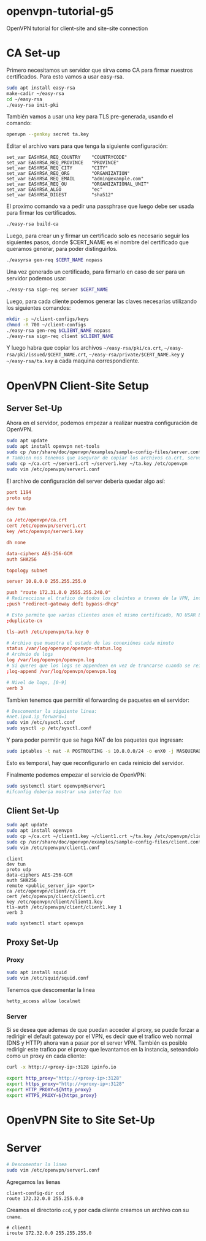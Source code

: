 # openvpn-tutorial-g5
OpenVPN tutorial for client-site and site-site connection

# CA Set-up

Primero necesitamos un servidor que sirva como CA para firmar nuestros certificados. Para esto vamos a usar easy-rsa.

```bash
sudo apt install easy-rsa
make-cadir ~/easy-rsa
cd ~/easy-rsa
./easy-rsa init-pki
```

También vamos a usar una key para TLS pre-generada, usando el comando:

```bash
openvpn --genkey secret ta.key
```

Editar el archivo vars para que tenga la siguiente configuración:

```
set_var EASYRSA_REQ_COUNTRY    "COUNTRYCODE"
set_var EASYRSA_REQ_PROVINCE   "PROVINCE"
set_var EASYRSA_REQ_CITY       "CITY"
set_var EASYRSA_REQ_ORG        "ORGANIZATION"
set_var EASYRSA_REQ_EMAIL      "admin@example.com"
set_var EASYRSA_REQ_OU         "ORGANIZATIONAL_UNIT"
set_var EASYRSA_ALGO           "ec"
set_var EASYRSA_DIGEST         "sha512"
```

El proximo comando va a pedir una passphrase que luego debe ser usada para firmar los certificados.

```bash
./easy-rsa build-ca
```

Luego, para crear un y firmar un certificado solo es necesario seguir los siguientes pasos, donde $CERT_NAME es el nombre del certificado que queramos generar, para poder distinguirlos.

```bash
./easyrsa gen-req $CERT_NAME nopass
```

Una vez generado un certificado, para firmarlo en caso de ser para un servidor podemos usar:

```bash
./easy-rsa sign-req server $CERT_NAME
```

Luego, para cada cliente podemos generar las claves necesarias utilizando los siguientes comandos:

```bash
mkdir -p ~/client-configs/keys
chmod -R 700 ~/client-configs
./easy-rsa gen-req $CLIENT_NAME nopass
./easy-rsa sign-req client $CLIENT_NAME
```

Y luego habra que copiar los archivos `~/easy-rsa/pki/ca.crt`, `~/easy-rsa/pki/issued/$CERT_NAME.crt`, `~/easy-rsa/private/$CERT_NAME.key` y `~/easy-rsa/ta.key` a cada maquina correspondiente.


# OpenVPN Client-Site Setup

## Server Set-Up

Ahora en el servidor, podemos empezar a realizar nuestra configuración de OpenVPN.

```bash
sudo apt update
sudo apt install openvpn net-tools
sudo cp /usr/share/doc/openvpn/examples/sample-config-files/server.conf /etc/openvpn/server1.conf
# Tambien nos tenemos que asegurar de copiar los archivos ca.crt, server1.crt, server1.key y ta.key a la carpeta de configuración de openvpn, en nuestro caso se los madnamos al server usando scp y los dejamos en el home del usuario ubuntu.
sudo cp ~/ca.crt ~/server1.crt ~/server1.key ~/ta.key /etc/openvpn
sudo vim /etc/openvpn/server1.conf
```

El archivo de configuración del server debería quedar algo así:

```conf
port 1194
proto udp

dev tun

ca /etc/openvpn/ca.crt
cert /etc/openvpn/server1.crt
key /etc/openvpn/server1.key

dh none

data-ciphers AES-256-GCM
auth SHA256

topology subnet

server 10.8.0.0 255.255.255.0

push "route 172.31.0.0 2555.255.240.0"
# Redirecciona el trafico de todos los cleintes a traves de la VPN, incluido DNS
;push "redirect-gateway def1 bypass-dhcp"

# Esto permite que varios clientes usen el mismo certificado, NO USAR EN PRODUCCIÓN, solo para testing.
;duplicate-cn

tls-auth /etc/openvpn/ta.key 0

# Archivo que muestra el estado de las conexiónes cada minuto
status /var/log/openvpn/openvpn-status.log
# Archvio de logs
log /var/log/openvpn/openvpn.log
# Si queres que los logs se appendeen en vez de truncarse cuando se reinicia el servicio.
;log-append /var/log/openvpn/openvpn.log

# Nivel de logs, [0-9]
verb 3
```

Tambien tenemos que permitir el forwarding de paquetes en el servidor:

```bash
# Descomentar la siguiente linea:
#net.ipv4.ip_forward=1
sudo vim /etc/sysctl.conf
sudo sysctl -p /etc/sysctl.conf
```

Y para poder permitir que se haga NAT de los paquetes que ingresan:

```bash
sudo iptables -t nat -A POSTROUTING -s 10.8.0.0/24 -o enX0 -j MASQUERADE
```

Esto es temporal, hay que reconfigurarlo en cada reinicio del servidor.


Finalmente podemos empezar el servicio de OpenVPN:

```bash
sudo systemctl start openvpn@server1
#ifconfig deberia mostrar una interfaz tun
```

## Client Set-Up

```bash
sudo apt update
sudo apt install openvpn
sudo cp ~/ca.crt ~/client1.key ~/client1.crt ~/ta.key /etc/openvpn/client
sudo cp /usr/share/doc/openvpn/examples/sample-config-files/client.conf /etc/openvpn/client1.conf
sudo vim /etc/openvpn/client1.conf
```

```ovpn
client
dev tun
proto udp
data-ciphers AES-256-GCM
auth SHA256
remote <public_server_ip> <port>
ca /etc/openvpn/client/ca.crt
cert /etc/openvpn/client/client1.crt
key /etc/openvpn/client/client1.key
tls-auth /etc/openvpn/client/client1.key 1
verb 3
```

```bash
sudo systemctl start openvpn
```

## Proxy Set-Up

### Proxy

```bash
sudo apt install squid
sudo vim /etc/squid/squid.conf
```

Tenemos que descomentar la linea

```
hettp_access allow localnet
```

### Server

Si se desea que ademas de que puedan acceder al proxy, se puede forzar a redirigir el default gateway por el VPN, es decir que el trafico web normal (DNS y HTTP) ahora van a pasar por el server VPN. También es posible redirigir este trafico por el proxy que levantamos en la instancia, seteandolo como un proxy en cada cliente:

```bash
curl -x http://<proxy-ip>:3128 ipinfo.io

export http_proxy="http://<proxy-ip>:3128"
export https_proxy="http://<proxy-ip>:3128"
export HTTP_PROXY=${http_proxy}
export HTTPS_PROXY=${https_proxy}
```

# OpenVPN Site to Site Set-Up

# Server

```bash
# Descomentar la linea
sudo vim /etc/openvpn/server1.conf
```
Agregamos las lienas

```ovpn
client-config-dir ccd
route 172.32.0.0 255.255.0.0
```

Creamos el directorio `ccd`, y por cada cliente creamos un archivo con su `cname`.

```ovpn
# client1
iroute 172.32.0.0 255.255.255.0
```
